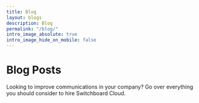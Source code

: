 ```yaml
---
title: Blog
layout: blogs
description: Blog
permalink: "/blog/"
intro_image_absolute: true
intro_image_hide_on_mobile: false
---
```


# Blog Posts

Looking to improve communications in your company? Go over everything you should consider to hire Switchboard Cloud.
